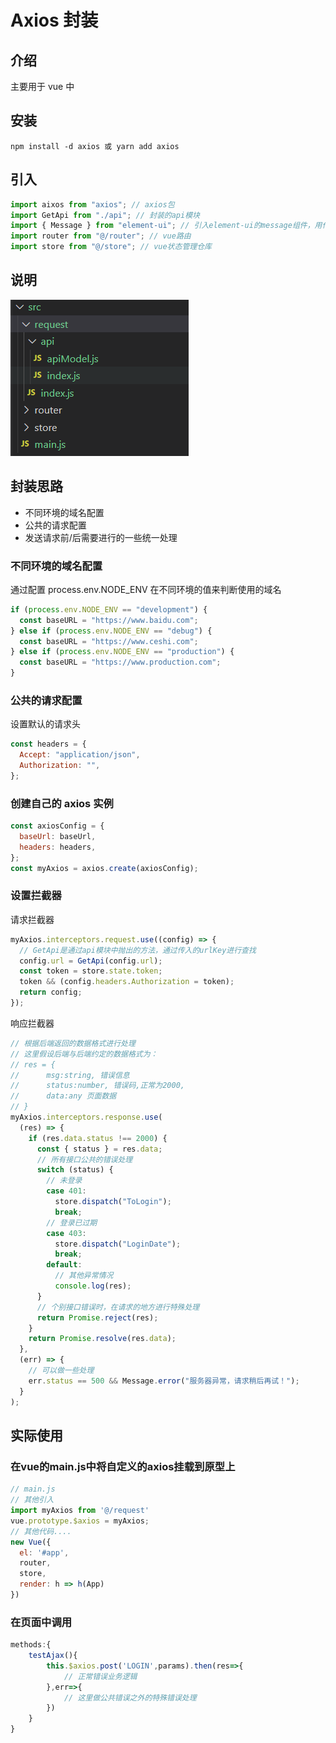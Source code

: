 <!--
 * @Author: YZQ
 * @Description: axios封装
 * @Date: 2020-10-13 14:33:54
 * @LastEditors: YZQ
 * @LastEditTime: 2020-10-13 16:48:58
-->

# Axios 封装

## 介绍

主要用于 vue 中

## 安装

```
npm install -d axios 或 yarn add axios
```

## 引入

```javascript
import aixos from "axios"; // axios包
import GetApi from "./api"; // 封装的api模块
import { Message } from "element-ui"; // 引入element-ui的message组件，用作公共提示
import router from "@/router"; // vue路由
import store from "@/store"; // vue状态管理仓库
```

## 说明
![项目文件结构](https://github.com/YangZhiQingYZQ/blog/blob/master/image/Axios%E5%B0%81%E8%A3%85/0.png)


## 封装思路

- 不同环境的域名配置
- 公共的请求配置
- 发送请求前/后需要进行的一些统一处理

### 不同环境的域名配置

通过配置 process.env.NODE_ENV 在不同环境的值来判断使用的域名

```javascript
if (process.env.NODE_ENV == "development") {
  const baseURL = "https://www.baidu.com";
} else if (process.env.NODE_ENV == "debug") {
  const baseURL = "https://www.ceshi.com";
} else if (process.env.NODE_ENV == "production") {
  const baseURL = "https://www.production.com";
}
```

### 公共的请求配置

设置默认的请求头

```javascript
const headers = {
  Accept: "application/json",
  Authorization: "",
};
```

### 创建自己的 axios 实例

```javascript
const axiosConfig = {
  baseUrl: baseUrl,
  headers: headers,
};
const myAxios = axios.create(axiosConfig);
```

### 设置拦截器

请求拦截器

```javascript
myAxios.interceptors.request.use((config) => {
  // GetApi是通过api模块中抛出的方法，通过传入的urlKey进行查找
  config.url = GetApi(config.url);
  const token = store.state.token;
  token && (config.headers.Authorization = token);
  return config;
});
```

响应拦截器

```javascript
// 根据后端返回的数据格式进行处理
// 这里假设后端与后端约定的数据格式为：
// res = {
//      msg:string, 错误信息
//      status:number, 错误码,正常为2000,
//      data:any 页面数据
// }
myAxios.interceptors.response.use(
  (res) => {
    if (res.data.status !== 2000) {
      const { status } = res.data;
      // 所有接口公共的错误处理
      switch (status) {
        // 未登录
        case 401:
          store.dispatch("ToLogin");
          break;
        // 登录已过期
        case 403:
          store.dispatch("LoginDate");
          break;
        default:
          // 其他异常情况
          console.log(res);
      }
      // 个别接口错误时，在请求的地方进行特殊处理
      return Promise.reject(res);
    }
    return Promise.resolve(res.data);
  },
  (err) => {
    // 可以做一些处理
    err.status == 500 && Message.error("服务器异常，请求稍后再试！");
  }
);
```
##  实际使用
### 在vue的main.js中将自定义的axios挂载到原型上
```javascript
// main.js
// 其他引入
import myAxios from '@/request'
vue.prototype.$axios = myAxios;
// 其他代码....
new Vue({
  el: '#app',
  router,
  store,
  render: h => h(App)
})
```

### 在页面中调用
```javascript
methods:{
    testAjax(){
        this.$axios.post('LOGIN',params).then(res=>{
            // 正常错误业务逻辑
        },err=>{
            // 这里做公共错误之外的特殊错误处理
        })
    }
}
```
